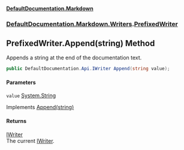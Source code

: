 #### [DefaultDocumentation.Markdown](index.md 'index')
### [DefaultDocumentation.Markdown.Writers](index.md#DefaultDocumentation.Markdown.Writers 'DefaultDocumentation.Markdown.Writers').[PrefixedWriter](PrefixedWriter.md 'DefaultDocumentation.Markdown.Writers.PrefixedWriter')

## PrefixedWriter.Append(string) Method

Appends a string at the end of the documentation text.

```csharp
public DefaultDocumentation.Api.IWriter Append(string value);
```
#### Parameters

<a name='DefaultDocumentation.Markdown.Writers.PrefixedWriter.Append(string).value'></a>

`value` [System.String](https://docs.microsoft.com/en-us/dotnet/api/System.String 'System.String')

Implements [Append(string)](https://github.com/Doraku/DefaultDocumentation/blob/master/documentation/api/IWriter.Append(string).md 'DefaultDocumentation.Api.IWriter.Append(System.String)')

#### Returns
[IWriter](https://github.com/Doraku/DefaultDocumentation/blob/master/documentation/api/IWriter.md 'DefaultDocumentation.Api.IWriter')  
The current [IWriter](https://github.com/Doraku/DefaultDocumentation/blob/master/documentation/api/IWriter.md 'DefaultDocumentation.Api.IWriter').